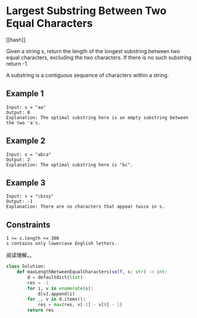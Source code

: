 # Largest Substring Between Two Equal Characters

[[hash]]

Given a string s, return the length of the longest substring between two equal characters, excluding the two characters. If there is no such substring return -1.

A substring is a contiguous sequence of characters within a string.

## Example 1

```text
Input: s = "aa"
Output: 0
Explanation: The optimal substring here is an empty substring between the two 'a's.
```

## Example 2

```text
Input: s = "abca"
Output: 2
Explanation: The optimal substring here is "bc".
```

## Example 3

```text
Input: s = "cbzxy"
Output: -1
Explanation: There are no characters that appear twice in s.
```

## Constraints

```text
1 <= s.length <= 300
s contains only lowercase English letters.
```

阅读理解。。

```python
class Solution:
    def maxLengthBetweenEqualCharacters(self, s: str) -> int:
        d = defaultdict(list)
        res = -1
        for i, v in enumerate(s):
            d[v].append(i)
        for _, v in d.items():
            res = max(res, v[-1] - v[0] - 1)
        return res
```